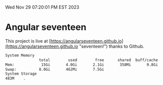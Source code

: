 Wed Nov 29 07:20:01 PM EST 2023

# Angular seventeen


This project is live at [https://angularseventeen.github.io](https://angularseventeen.github.io "seventeen!") thanks to Github.

```bash
System Memory
               total        used        free      shared  buff/cache   available
Mem:            15Gi       4.0Gi       2.1Gi       358Mi       9.8Gi        11Gi
Swap:          8.0Gi       462Mi       7.5Gi
System Storage
483M	.
